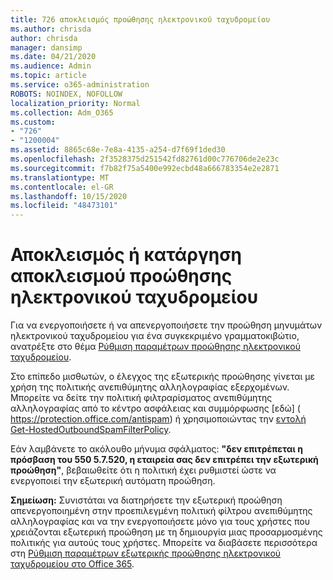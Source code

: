```yaml
---
title: 726 αποκλεισμός προώθησης ηλεκτρονικού ταχυδρομείου
ms.author: chrisda
author: chrisda
manager: dansimp
ms.date: 04/21/2020
ms.audience: Admin
ms.topic: article
ms.service: o365-administration
ROBOTS: NOINDEX, NOFOLLOW
localization_priority: Normal
ms.collection: Adm_O365
ms.custom:
- "726"
- "1200004"
ms.assetid: 8865c68e-7e8a-4135-a254-d7f69f1ded30
ms.openlocfilehash: 2f3528375d251542fd82761d00c776706de2e23c
ms.sourcegitcommit: f7b82f75a5400e992ecbd48a666783354e2e2871
ms.translationtype: MT
ms.contentlocale: el-GR
ms.lasthandoff: 10/15/2020
ms.locfileid: "48473101"
---
```

# <a name="blocking-or-unblocking-email-forwarding"></a>Αποκλεισμός ή κατάργηση αποκλεισμού προώθησης ηλεκτρονικού ταχυδρομείου

Για να ενεργοποιήσετε ή να απενεργοποιήσετε την προώθηση μηνυμάτων ηλεκτρονικού ταχυδρομείου για ένα συγκεκριμένο γραμματοκιβώτιο, ανατρέξτε στο θέμα [Ρύθμιση παραμέτρων προώθησης ηλεκτρονικού ταχυδρομείου](https://docs.microsoft.com/microsoft-365/admin/email/configure-email-forwarding).

Στο επίπεδο μισθωτών, ο έλεγχος της εξωτερικής προώθησης γίνεται με χρήση της πολιτικής ανεπιθύμητης αλληλογραφίας εξερχομένων. Μπορείτε να δείτε την πολιτική φιλτραρίσματος ανεπιθύμητης αλληλογραφίας από το κέντρο ασφάλειας και συμμόρφωσης [εδώ] ( https://protection.office.com/antispam) ή χρησιμοποιώντας την [εντολή Get-HostedOutboundSpamFilterPolicy](https://docs.microsoft.com/powershell/module/exchange/get-hostedoutboundspamfilterpolicy).

Εάν λαμβάνετε το ακόλουθο μήνυμα σφάλματος: **"δεν επιτρέπεται η πρόσβαση του 550 5.7.520, η εταιρεία σας δεν επιτρέπει την εξωτερική προώθηση"**, βεβαιωθείτε ότι η πολιτική έχει ρυθμιστεί ώστε να ενεργοποιεί την εξωτερική αυτόματη προώθηση.

**Σημείωση:** Συνιστάται να διατηρήσετε την εξωτερική προώθηση απενεργοποιημένη στην προεπιλεγμένη πολιτική φίλτρου ανεπιθύμητης αλληλογραφίας και να την ενεργοποιήσετε μόνο για τους χρήστες που χρειάζονται εξωτερική προώθηση με τη δημιουργία μιας προσαρμοσμένης πολιτικής για αυτούς τους χρήστες. Μπορείτε να διαβάσετε περισσότερα στη [Ρύθμιση παραμέτρων εξωτερικής προώθησης ηλεκτρονικού ταχυδρομείου στο Office 365](https://docs.microsoft.com/microsoft-365/security/office-365-security/external-email-forwarding).